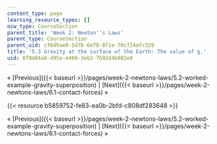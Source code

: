 ```yaml
---
content_type: page
learning_resource_types: []
ocw_type: CourseSection
parent_title: 'Week 2: Newton''s Laws'
parent_type: CourseSection
parent_uid: cf6d9ae8-5d7b-6e78-8f1e-70cf24afc329
title: '5.3 Gravity at the surface of the Earth: The value of g.'
uid: 8f8d84a8-d95e-e480-3eb2-7692d4b802e8
---
```


« [Previous]({{< baseurl >}}/pages/week-2-newtons-laws/5.2-worked-example-gravity-superposition) | [Next]({{< baseurl >}}/pages/week-2-newtons-laws/6.1-contact-forces) »

{{< resource b5859752-fe83-ea0b-2bfd-c808df283648 >}}

« [Previous]({{< baseurl >}}/pages/week-2-newtons-laws/5.2-worked-example-gravity-superposition) | [Next]({{< baseurl >}}/pages/week-2-newtons-laws/6.1-contact-forces) »